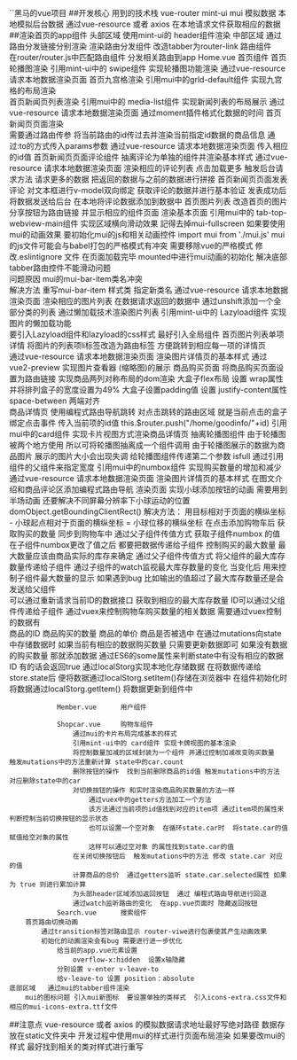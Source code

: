 ``黑马的vue项目
##开发核心
	用到的技术栈
		vue-router
		mint-ui
		mui
	模拟数据 
		本地模拟后台数据 通过vue-resource 或者 axios 在本地请求文件获取相应的数据 	
##渲染首页的app组件
	头部区域   使用mint-ui的 header组件渲染
	中部区域   通过路由分发链接分别渲染
		渲染路由分发组件 
			改造tabber为router-link  路由组件  
			在router/router.js中匹配路由组件  分发相关路由到app
				Home.vue   		首页组件
					首页轮播图渲染
						引用mint-ui中的 swipe组件 实现轮播图功能渲染
						通过vue-resource 请求本地数据渲染页面
					首页九宫格渲染
						引用mui中的grld-default组件  实现九宫格的布局渲染	
					首页新闻页列表渲染
						引用mui中的 media-list组件  实现新闻列表的布局展示
						通过vue-resource 请求本地数据渲染页面 
						通过moment插件格式化数据的时间 
					首页新闻页页面渲染	
						需要通过路由传参 将当前路由的id传过去并渲染当前指定id数据的商品信息
						通过:to的方式传入params参数
						通过vue-resource 请求本地数据渲染页面  传入相应的id值
					首页新闻页页面评论组件
						抽离评论为单独的组件并渲染基本样式
						通过vue-resource 请求本地数据渲染页面 渲染相应的评论列表
						点击加载更多  触发后台请求方法 请求更多的数据  把返回的数据与之前的数据进行拼接
					首页新闻页页面发表评论
						对文本框进行v-model双向绑定  获取评论的数据并进行基本验证
						发表成功后	将数据发送给后台  在本地将评论数据添加到数据中
					首页图片列表
						改造首页的图片分享按钮为路由链接 并显示相应的组件页面 渲染基本页面
						引用mui中的 tab-top-webview-main组件  实现区域横向滑动效果  記得去掉mui-fullscreen
							如果要使用mui的动画效果  要初始化mui的js和相关动画控件    import mui from './mui.js'
							mui的js文件可能会与babel打包的严格模式有冲突   需要移除vue的严格模式  修改.eslintignore 文件
							在页面加载完毕 mounted中进行mui动画的初始化
						解决底部tabber路由控件不能滑动问题   
							问题原因  mui的mui-bar-item类名冲突  
							解决方法  重写mui-bar-item 样式类 指定新类名
						通过vue-resource 请求本地数据渲染页面 渲染相应的图片列表
							在数据请求返回的数据中 通过unshift添加一个全部分类的列表
						通过懒加载技术渲染图片列表
							引用mint-ui中的 Lazyload组件 实现图片的懒加载功能	
							要引入Lazyload组件和lazyload的css样式  最好引入全局组件
					首页图片列表单项详情
						将图片的列表项li标签改造为路由标签  方便跳转到相应每一项的详情页   
						通过vue-resource 请求本地数据渲染页面 渲染图片详情页的基本样式
						通过vue2-preview 实现图片查看器 (缩略图)的展示
					商品购买页面
						将商品购买页面设置为路由链接
						实现商品两列对称布局的dom渲染
							大盒子flex布局  设置 wrap属性 并将排列盒子的宽度设置为49%
							大盒子设置padding值  设置 justify-content属性 space-between 两端对齐 		
					商品详情页  使用编程式路由导航跳转
						对点击跳转的路由区域 就是当前点击的盒子  绑定点击事件  传入当前项的id值
						this.$router.push("/home/goodinfo/"+id)
						引用mui中的card组件  实现卡片视图方式渲染商品详情页
						抽离轮播图组件  由于轮播图被两个地方使用 所以可将轮播图抽离成一个组件调用
						由于轮播图展示的数据为商品图片 展示的图片大小会出现失调 
						给轮播图组件传递第二个参数 isfull 通过引用组件的父组件来指定宽度
						引用mui中的numbox组件  实现购买数量的增加和减少
						通过vue-resource 请求本地数据渲染页面 渲染图片详情页的基本样式
						在图文介绍和商品评论区添加编程式路由导航   渲染页面
						实现小球添加按钮的动画  需要用到半场动画  还要解决不同屏幕分辨率下小球运动的位置
							domObject.getBoundingClientRect()
							解决方法： 用目标相对于页面的横纵坐标 - 小球起点相对于页面的横纵坐标   = 小球位移的横纵坐标
						在点击添加购物车后  获取购买的数量 同步到购物车中
							通过父子组件传值方式 获取子组件numbox 的值    
							在子组件numbox更改了值之后 都要把数据传递给子组件
						控制购买的最大数量  最大数量应该由商品实际的库存来确定
							通过父子组件传值方式 将父组件的最大库存数量传递给子组件
							通过子组件的watch监视最大库存数量的变化 当变化后  用来控制子组件最大数量的显示
							如果遇到bug 比如输出的值超过了最大库存数量还是会发送给父组件  
							可以通过重新请求当前ID的数据接口 获取到相应的最大库存数量 ID可以通过父组件传递给子组件
						通过vuex来控制购物车购买数量的相关数据
							需要通过vuex控制的数据有  
								商品的ID
								商品购买的数量
								商品的单价
								商品是否被选中
							在通过mutations向state中存储数据时
								如果当前有相应的数据购买数量  只需要更新数据即可  如果没有数据的购买数量 那就添加数据
								通过ES6的some属性来判断state中有没有相应的数据ID  有的话会返回true
							通过localStorg实现本地化存储数据
								在将数据传递给store.state后 便将数据通过localStorg.setItem()存储在浏览器中
								在组件初始化时 将数据通过localStorg.getItem() 将数据更新到组件中
										
				Member.vue 	 	用户组件
					
				Shopcar.vue     购物车组件
					通过mui的卡片布局完成基本的样式  
					引用mint-ui中的 card组件 实现卡牌视图的基本渲染
					将控制数量加减的区域封装为一个组件 并通过控制加减改变购买数量  触发mutations中的方法重新计算 state中的car.count
					删除按钮的操作  找到当前删除商品的id值 触发mutations中的方法 对应删除state中的car
					对切换按钮的操作 和实时渲染商品购买数量的方法一样  
						通过vuex中的getters方法加工一个方法 
						该方法通过当前项的id值找到对应的item项 通过item项的属性来判断控制当前切换按钮的显示状态
						也可以设置一个空对象  在循环state.car时  将state.car的值赋值给空对象的属性 
						这样可以通过空对象 的属性找到state.car的值
					在关闭切换按钮后  触发mutations中的方法 修改 state.car 对应的值  
					计算商品的总价  通过getters监听 state.car.selected属性 如果为 true 则进行累加计算
					为头部header区域添加返回按钮  通过 编程式路由导航进行回退 
					通过watch监听路由的变化  在app.vue页面时 隐藏返回按钮
				Search.vue 		搜索组件
		首页路由切换动画
			通过transition标签对路由显示	router-viwe进行包裹使其产生动画效果
			初始化的动画渲染会有bug 需要进行进一步优化
				给当前的app.vue元素设置 
					overflow-x:hidden  设置x轴隐藏
				分别设置 v-enter v-leave-to
				给v-leave-to 设置 position：absolute	
	底部区域   通过mui的tabber组件渲染 
		mui的图标问题 引入mui新图标  要设置单独的类样式  引入icons-extra.css文件和相应的mui-icons-extra.ttf文件 
		
##注意点
	vue-resource 或者  axios 的模拟数据请求地址最好写绝对路径   数据存放在static文件夹中
 	开发过程中使用mui的样式进行页面布局渲染 如果要改mui的样式  最好找到相关的类对样式进行重写	
	







